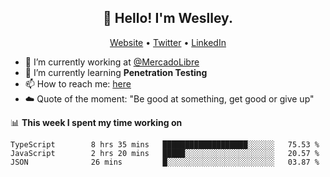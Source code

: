 <h2 align="center">👋 Hello! I'm Weslley.</h2>
<p align="center">
  <a href="http://weslleyneri.com.br">Website</a> •
  <a href="https://twitter.com/Weslley_Neri">Twitter</a> •
  <a href="https://www.linkedin.com/in/weslley-neri-3658908b">LinkedIn</a>
</p>


- 🔭 I’m currently working at [@MercadoLibre](https://github.com/mercadolibre)
- 🌱 I’m currently learning **Penetration Testing**
- 📫 How to reach me: [here](mailto:weslley39@gmail.com)
- ☁️ Quote of the moment: "Be good at something, get good or give up"

📊 **This week I spent my time working on**
<!--START_SECTION:waka-->
```text
TypeScript        8 hrs 35 mins   ███████████████████░░░░░░   75.53 % 
JavaScript        2 hrs 20 mins   █████░░░░░░░░░░░░░░░░░░░░   20.57 % 
JSON              26 mins         █░░░░░░░░░░░░░░░░░░░░░░░░   03.87 % 
```
<!--END_SECTION:waka-->

<!-- Inspired by https://github.com/gruselhaus/gruselhaus -->